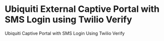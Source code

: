 # Ubiquiti External Captive Portal with SMS Login using Twilio Verify
 Ubiquiti Captive Portal with SMS Login Using Twilio Verify
